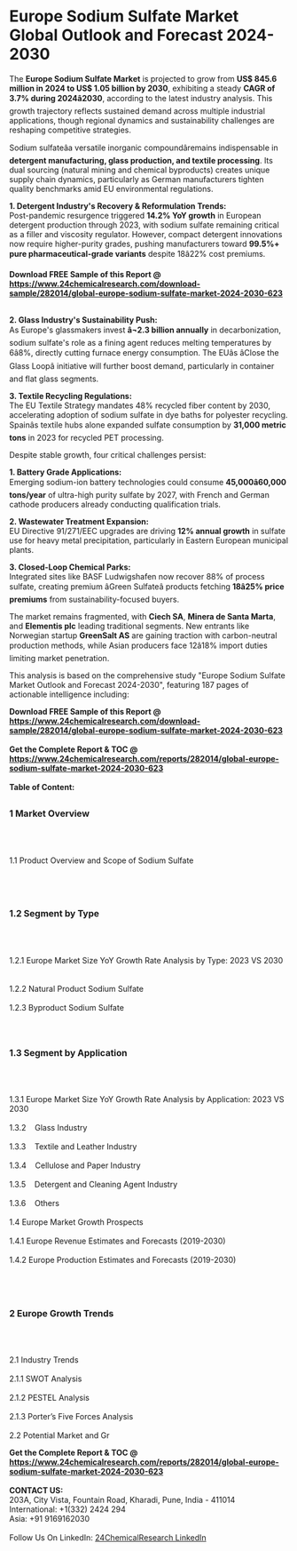 <h1>Europe Sodium Sulfate Market Global Outlook and Forecast 2024-2030</h1><p>The <strong>Europe Sodium Sulfate Market</strong> is projected to grow from <strong>US$ 845.6 million in 2024 to US$ 1.05 billion by 2030</strong>, exhibiting a steady <strong>CAGR of 3.7% during 2024â2030</strong>, according to the latest industry analysis. This growth trajectory reflects sustained demand across multiple industrial applications, though regional dynamics and sustainability challenges are reshaping competitive strategies.</p><p>Sodium sulfateâa versatile inorganic compoundâremains indispensable in <strong>detergent manufacturing, glass production, and textile processing</strong>. Its dual sourcing (natural mining and chemical byproducts) creates unique supply chain dynamics, particularly as German manufacturers tighten quality benchmarks amid EU environmental regulations.</p><p><strong>1. Detergent Industry's Recovery &amp; Reformulation Trends:</strong><br>
Post-pandemic resurgence triggered <strong>14.2% YoY growth</strong> in European detergent production through 2023, with sodium sulfate remaining critical as a filler and viscosity regulator. However, compact detergent innovations now require higher-purity grades, pushing manufacturers toward <strong>99.5%+ pure pharmaceutical-grade variants</strong> despite 18â22% cost premiums.</p><div><b>Download FREE Sample of this Report @ 
            <a href="https://www.24chemicalresearch.com/download-sample/282014/global-europe-sodium-sulfate-market-2024-2030-623">
            https://www.24chemicalresearch.com/download-sample/282014/global-europe-sodium-sulfate-market-2024-2030-623</a></b></div><br><p><strong>2. Glass Industry's Sustainability Push:</strong><br>
As Europe's glassmakers invest <strong>â¬2.3 billion annually</strong> in decarbonization, sodium sulfate's role as a fining agent reduces melting temperatures by 6â8%, directly cutting furnace energy consumption. The EUâs âClose the Glass Loopâ initiative will further boost demand, particularly in container and flat glass segments.</p><p><strong>3. Textile Recycling Regulations:</strong><br>
The EU Textile Strategy mandates 48% recycled fiber content by 2030, accelerating adoption of sodium sulfate in dye baths for polyester recycling. Spainâs textile hubs alone expanded sulfate consumption by <strong>31,000 metric tons</strong> in 2023 for recycled PET processing.</p><p>Despite stable growth, four critical challenges persist:</p><p><strong>1. Battery Grade Applications:</strong><br>
Emerging sodium-ion battery technologies could consume <strong>45,000â60,000 tons/year</strong> of ultra-high purity sulfate by 2027, with French and German cathode producers already conducting qualification trials.</p><p><strong>2. Wastewater Treatment Expansion:</strong><br>
EU Directive 91/271/EEC upgrades are driving <strong>12% annual growth</strong> in sulfate use for heavy metal precipitation, particularly in Eastern European municipal plants.</p><p><strong>3. Closed-Loop Chemical Parks:</strong><br>
Integrated sites like BASF Ludwigshafen now recover 88% of process sulfate, creating premium âGreen Sulfateâ products fetching <strong>18â25% price premiums</strong> from sustainability-focused buyers.</p><p>The market remains fragmented, with <strong>Ciech SA</strong>, <strong>Minera de Santa Marta</strong>, and <strong>Elementis plc</strong> leading traditional segments. New entrants like Norwegian startup <strong>GreenSalt AS</strong> are gaining traction with carbon-neutral production methods, while Asian producers face 12â18% import duties limiting market penetration.</p><p>This analysis is based on the comprehensive study "Europe Sodium Sulfate Market Outlook and Forecast 2024-2030", featuring 187 pages of actionable intelligence including:</p><div><b>Download FREE Sample of this Report @ 
            <a href="https://www.24chemicalresearch.com/download-sample/282014/global-europe-sodium-sulfate-market-2024-2030-623">
            https://www.24chemicalresearch.com/download-sample/282014/global-europe-sodium-sulfate-market-2024-2030-623</a></b></div><br><div><b>Get the Complete Report & TOC @ 
            <a href="https://www.24chemicalresearch.com/reports/282014/global-europe-sodium-sulfate-market-2024-2030-623">
            https://www.24chemicalresearch.com/reports/282014/global-europe-sodium-sulfate-market-2024-2030-623</a></b></div><br>
            <b>Table of Content:</b><p><h2><span style="font-size:16px"><strong>1 Market Overview&nbsp;&nbsp; &nbsp;</strong></span></h2><br />
<br />
<p>1.1 Product Overview and Scope of Sodium Sulfate&nbsp;</p><br />
<br />
<h2><strong><span style="font-size:16px">1.2 Segment by Type&nbsp;&nbsp; &nbsp;</span></strong></h2><br />
<br />
<p>1.2.1 Europe Market Size YoY Growth Rate Analysis by Type: 2023 VS 2030&nbsp;&nbsp; &nbsp;<br /><br />
1.2.2 Natural Product Sodium Sulfate&nbsp;&nbsp; &nbsp;<br /><br />
1.2.3 Byproduct Sodium Sulfate<br /><br />
<br />
<h2><span style="font-size:16px"><strong>1.3 Segment by Application&nbsp;&nbsp;</strong></span></h2><br />
<br />
<p>1.3.1 Europe Market Size YoY Growth Rate Analysis by Application: 2023 VS 2030&nbsp;&nbsp; &nbsp;<br /><br />
1.3.2&nbsp;&nbsp; &nbsp;Glass Industry<br /><br />
1.3.3&nbsp;&nbsp; &nbsp;Textile and Leather Industry<br /><br />
1.3.4&nbsp;&nbsp; &nbsp;Cellulose and Paper Industry<br /><br />
1.3.5&nbsp;&nbsp; &nbsp;Detergent and Cleaning Agent Industry<br /><br />
1.3.6&nbsp;&nbsp; &nbsp;Others<br /><br />
1.4 Europe Market Growth Prospects&nbsp;&nbsp; &nbsp;<br /><br />
1.4.1 Europe Revenue Estimates and Forecasts (2019-2030)&nbsp;&nbsp; &nbsp;<br /><br />
1.4.2 Europe Production Estimates and Forecasts (2019-2030)&nbsp;&nbsp;</p><br />
<br />
<h2><span style="font-size:16px"><strong>2 Europe Growth Trends&nbsp;&nbsp; &nbsp;</strong></span></h2><br />
<br />
<p>2.1 Industry Trends&nbsp;&nbsp; &nbsp;<br /><br />
2.1.1 SWOT Analysis&nbsp;&nbsp; &nbsp;<br /><br />
2.1.2 PESTEL Analysis&nbsp;&nbsp; &nbsp;<br /><br />
2.1.3 Porter&rsquo;s Five Forces Analysis&nbsp;&nbsp; &nbsp;<br /><br />
2.2 Potential Market and Gr</p><div><b>Get the Complete Report & TOC @ 
            <a href="https://www.24chemicalresearch.com/reports/282014/global-europe-sodium-sulfate-market-2024-2030-623">
            https://www.24chemicalresearch.com/reports/282014/global-europe-sodium-sulfate-market-2024-2030-623</a></b></div><br><b>CONTACT US:</b><br>
            203A, City Vista, Fountain Road, Kharadi, Pune, India - 411014<br>
            International: +1(332) 2424 294<br>
            Asia: +91 9169162030 <br><br>
            Follow Us On LinkedIn: <a href="https://www.linkedin.com/company/24chemicalresearch/">24ChemicalResearch LinkedIn</a>